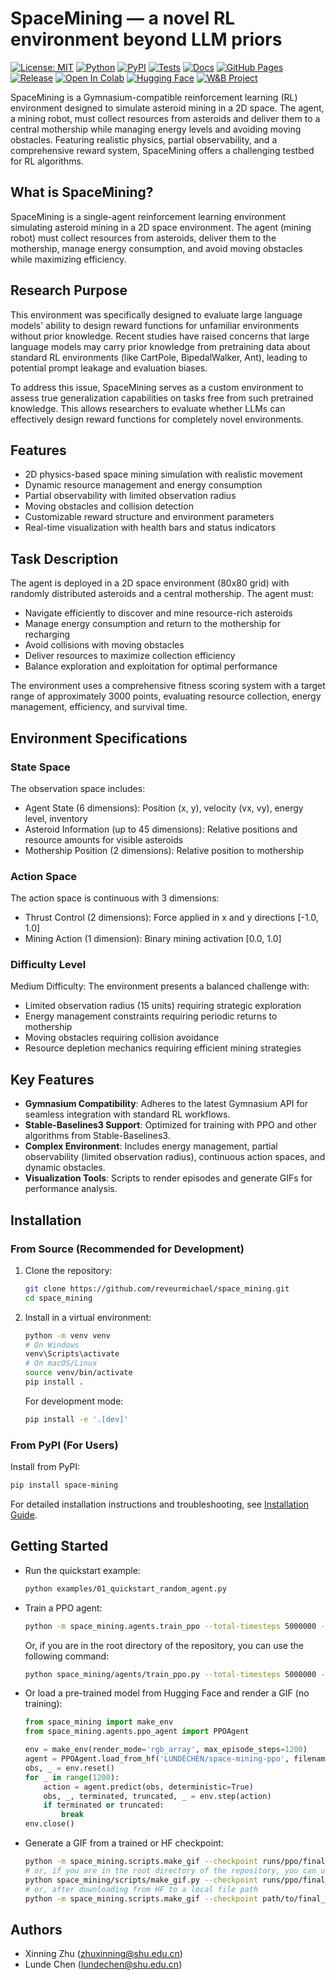 # SpaceMining — a novel RL environment beyond LLM priors

[![License: MIT](https://img.shields.io/badge/License-MIT-blue.svg)](LICENSE)
[![Python](https://img.shields.io/badge/Python-3.10%2B-brightgreen.svg)](https://www.python.org/downloads/)
[![PyPI](https://img.shields.io/pypi/v/space-mining?color=6aa6ff)](https://pypi.org/project/space-mining/)
[![Tests](https://github.com/reveurmichael/space_mining/actions/workflows/run-pytest.yml/badge.svg)](https://github.com/reveurmichael/space_mining/actions/workflows/run-pytest.yml)
[![Docs](https://img.shields.io/badge/Docs-Site-2B3137)](https://reveurmichael.github.io/space_mining/docs/)
[![GitHub Pages](https://img.shields.io/badge/GitHub%20Pages-Live-2B3137)](https://reveurmichael.github.io/space_mining/)
[![Release](https://img.shields.io/github/v/release/reveurmichael/space_mining?include_prereleases&color=6aa6ff)](https://github.com/reveurmichael/space_mining/releases)
[![Open In Colab](https://colab.research.google.com/assets/colab-badge.svg)](https://colab.research.google.com/github/reveurmichael/space_mining/blob/main/getting_started.ipynb)
[![Hugging Face](https://img.shields.io/badge/Hugging%20Face-space--mining--ppo-yellow?logo=huggingface)](https://huggingface.co/LUNDECHEN/space-mining-ppo)
[![W&B Project](https://img.shields.io/badge/W%26B-space--mining--ppo-fc4c02?logo=weightsandbiases)](https://wandb.ai/lundechen-shanghai-university/space-mining-ppo)

SpaceMining is a Gymnasium-compatible reinforcement learning (RL) environment designed to simulate asteroid mining in a 2D space. The agent, a mining robot, must collect resources from asteroids and deliver them to a central mothership while managing energy levels and avoiding moving obstacles. Featuring realistic physics, partial observability, and a comprehensive reward system, SpaceMining offers a challenging testbed for RL algorithms.

## What is SpaceMining?

SpaceMining is a single-agent reinforcement learning environment simulating asteroid mining in a 2D space environment. The agent (mining robot) must collect resources from asteroids, deliver them to the mothership, manage energy consumption, and avoid moving obstacles while maximizing efficiency.

## Research Purpose

This environment was specifically designed to evaluate large language models' ability to design reward functions for unfamiliar environments without prior knowledge. Recent studies have raised concerns that large language models may carry prior knowledge from pretraining data about standard RL environments (like CartPole, BipedalWalker, Ant), leading to potential prompt leakage and evaluation biases.

To address this issue, SpaceMining serves as a custom environment to assess true generalization capabilities on tasks free from such pretrained knowledge. This allows researchers to evaluate whether LLMs can effectively design reward functions for completely novel environments.

## Features

- 2D physics-based space mining simulation with realistic movement
- Dynamic resource management and energy consumption
- Partial observability with limited observation radius
- Moving obstacles and collision detection
- Customizable reward structure and environment parameters
- Real-time visualization with health bars and status indicators

## Task Description

The agent is deployed in a 2D space environment (80x80 grid) with randomly distributed asteroids and a central mothership. The agent must:

- Navigate efficiently to discover and mine resource-rich asteroids
- Manage energy consumption and return to the mothership for recharging
- Avoid collisions with moving obstacles
- Deliver resources to maximize collection efficiency
- Balance exploration and exploitation for optimal performance

The environment uses a comprehensive fitness scoring system with a target range of approximately 3000 points, evaluating resource collection, energy management, efficiency, and survival time.

## Environment Specifications

### State Space

The observation space includes:

- Agent State (6 dimensions): Position (x, y), velocity (vx, vy), energy level, inventory
- Asteroid Information (up to 45 dimensions): Relative positions and resource amounts for visible asteroids
- Mothership Position (2 dimensions): Relative position to mothership

### Action Space

The action space is continuous with 3 dimensions:

- Thrust Control (2 dimensions): Force applied in x and y directions [-1.0, 1.0]
- Mining Action (1 dimension): Binary mining activation [0.0, 1.0]

### Difficulty Level

Medium Difficulty: The environment presents a balanced challenge with:

- Limited observation radius (15 units) requiring strategic exploration
- Energy management constraints requiring periodic returns to mothership
- Moving obstacles requiring collision avoidance
- Resource depletion mechanics requiring efficient mining strategies

## Key Features

- **Gymnasium Compatibility**: Adheres to the latest Gymnasium API for seamless integration with standard RL workflows.
- **Stable-Baselines3 Support**: Optimized for training with PPO and other algorithms from Stable-Baselines3.
- **Complex Environment**: Includes energy management, partial observability (limited observation radius), continuous action spaces, and dynamic obstacles.
- **Visualization Tools**: Scripts to render episodes and generate GIFs for performance analysis.

## Installation

### From Source (Recommended for Development)

1. Clone the repository:
   ```bash
   git clone https://github.com/reveurmichael/space_mining.git
   cd space_mining
   ```
2. Install in a virtual environment:
   ```bash
   python -m venv venv
   # On Windows
   venv\Scripts\activate
   # On macOS/Linux
   source venv/bin/activate
   pip install .
   ```
   For development mode:
   ```bash
   pip install -e '.[dev]'
   ```

### From PyPI (For Users)

Install from PyPI:
```bash
pip install space-mining
```

For detailed installation instructions and troubleshooting, see [Installation Guide](docs/installation.md).

## Getting Started

- Run the quickstart example:
  ```bash
  python examples/01_quickstart_random_agent.py
  ```
- Train a PPO agent:
  ```bash
  python -m space_mining.agents.train_ppo --total-timesteps 5000000 --output-dir runs/ppo
  ```
  Or, if you are in the root directory of the repository, you can use the following command:
  ```bash
  python space_mining/agents/train_ppo.py --total-timesteps 5000000 --output-dir runs/ppo
  ```
- Or load a pre-trained model from Hugging Face and render a GIF (no training):
  ```python
  from space_mining import make_env
  from space_mining.agents.ppo_agent import PPOAgent

  env = make_env(render_mode='rgb_array', max_episode_steps=1200)
  agent = PPOAgent.load_from_hf('LUNDECHEN/space-mining-ppo', filename='final_model.zip', env=env, device='cpu')
  obs, _ = env.reset()
  for _ in range(1200):
      action = agent.predict(obs, deterministic=True)
      obs, _, terminated, truncated, _ = env.step(action)
      if terminated or truncated:
          break
  env.close()
  ```
- Generate a GIF from a trained or HF checkpoint:
  ```bash
  python -m space_mining.scripts.make_gif --checkpoint runs/ppo/final_model.zip --output output_gif/agent.gif
  # or, if you are in the root directory of the repository, you can use the following command:
  python space_mining/scripts/make_gif.py --checkpoint runs/ppo/final_model.zip --output output_gif/agent.gif
  # or, after downloading from HF to a local file path
  python -m space_mining.scripts.make_gif --checkpoint path/to/final_model.zip --output output_gif/agent.gif
  ```

## Authors

- Xinning Zhu (zhuxinning@shu.edu.cn)
- Lunde Chen (lundechen@shu.edu.cn)

